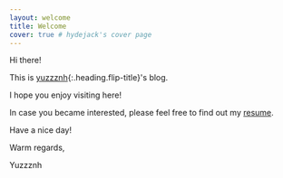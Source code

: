 ```yaml
---
layout: welcome
title: Welcome
cover: true # hydejack's cover page
---
```


Hi there!

This is [yuzzznh](https://github.com/yuzzznh){:.heading.flip-title}'s blog.

I hope you enjoy visiting here!

In case you became interested, please feel free to find out my [resume].

Have a nice day!

Warm regards,

Yuzzznh

<!-- ## First Steps
Start by reading the [Documentation]{:.heading.flip-title}.
Specifically, the chapters below should be relevant now:

* [Install]{:.heading.flip-title} --- How to install and run Hydejack.
* [Config]{:.heading.flip-title} --- Once Jekyll is running you can start with basic configuration.
{:.related-posts.faded}

After you've familiarized yourself with Hydejack, you can delete the following folders and files
containing example content:

~~~
├── assets
│   └── img
│       ├── blog
│       └── projects
├── forms-by-example.md
~~~ -->

[resume]: resume.md
